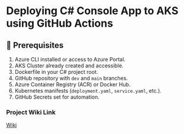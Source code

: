 ﻿# Deploying C# Console App to AKS using GitHub Actions

## 📌 Prerequisites

1. Azure CLI installed or access to Azure Portal.
2. AKS Cluster already created and accessible.
3. Dockerfile in your C# project root.
4. GitHub repository with `dev` and `main` branches.
5. Azure Container Registry (ACR) or Docker Hub.
6. Kubernetes manifests (`deployment.yaml`, `service.yaml`, etc.).
7. GitHub Secrets set for automation.

### Project Wiki Link

[Wiki](https://github.com/ashwanisinghel/aksMigration/wiki)
